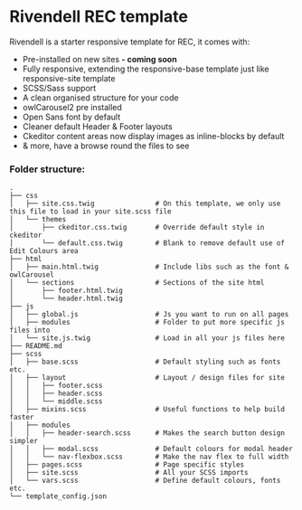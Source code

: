 
# Rivendell REC template

Rivendell is a starter responsive template for REC, it comes with:

- Pre-installed on new sites **- coming soon**
- Fully responsive, extending the responsive-base template just like responsive-site template
- SCSS/Sass support
- A clean organised structure for your code
- owlCarousel2 pre installed
- Open Sans font by default
- Cleaner default Header & Footer layouts
- Ckeditor content areas now display images as inline-blocks by default
- & more, have a browse round the files to see

### Folder structure:

    .
    ├── css
    │   ├── site.css.twig               # On this template, we only use this file to load in your site.scss file
    │   └── themes
    │       ├── ckeditor.css.twig       # Override default style in ckeditor
    │       └── default.css.twig        # Blank to remove default use of Edit Colours area
    ├── html
    │   ├── main.html.twig              # Include libs such as the font & owlCarousel
    │   └── sections                    # Sections of the site html
    │       ├── footer.html.twig
    │       └── header.html.twig
    ├── js
    │   ├── global.js                   # Js you want to run on all pages
    │   ├── modules                     # Folder to put more specific js files into
    │   └── site.js.twig                # Load in all your js files here
    ├── README.md
    ├── scss
    │   ├── base.scss                   # Default styling such as fonts etc.
    │   ├── layout                      # Layout / design files for site
    │   │   ├── footer.scss
    │   │   ├── header.scss
    │   │   └── middle.scss
    │   ├── mixins.scss                 # Useful functions to help build faster
    │   ├── modules
    │   │   ├── header-search.scss      # Makes the search button design simpler
    │   │   ├── modal.scss              # Default colours for modal header
    │   │   └── nav-flexbox.scss        # Make the nav flex to full width
    │   ├── pages.scss                  # Page specific styles
    │   ├── site.scss                   # All your SCSS imports
    │   └── vars.scss                   # Define default colours, fonts etc.
    └── template_config.json
